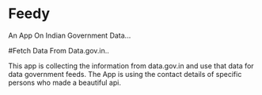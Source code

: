 # Feedy
An App On Indian Government Data...

#Fetch Data From Data.gov.in..

This app is collecting the information from data.gov.in and use that data for data government feeds. The App is using the contact details of specific persons who made a beautiful api.
